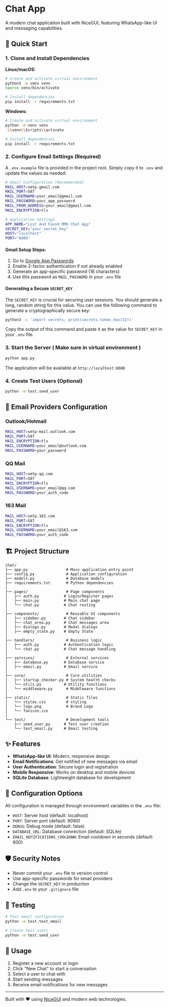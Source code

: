 # Chat App 

A modern chat application built with NiceGUI, featuring WhatsApp-like UI and messaging capabilities.

## 🚀 Quick Start

### 1. Clone and Install Dependencies

**Linux/macOS:**
```bash
# Create and activate virtual environment
python3 -m venv venv
source venv/bin/activate

# Install dependencies
pip install -r requirements.txt
```

**Windows:**
```bash
# Create and activate virtual environment
python -m venv venv
.\\venv\\Scripts\\activate

# Install dependencies
pip install -r requirements.txt
```

### 2. Configure Email Settings (Required)
A `.env.example` file is provided in the project root. Simply copy it to `.env` and update the values as needed:

```bash
# Gmail Configuration (Recommended)
MAIL_HOST=smtp.gmail.com
MAIL_PORT=587
MAIL_USERNAME=your_email@gmail.com
MAIL_PASSWORD=your_app_password
MAIL_FROM_ADDRESS=your_email@gmail.com
MAIL_ENCRYPTION=tls

# Application Settings
APP_NAME="Lost And Found MMU Chat App"
SECRET_KEY="your_secret_key"
HOST="localhost"
PORT="8080"
```

#### Gmail Setup Steps:
1. Go to [Google App Passwords](https://myaccount.google.com/apppasswords)
2. Enable 2-factor authentication if not already enabled
3. Generate an app-specific password (16 characters)
4. Use this password as `MAIL_PASSWORD` in your `.env` file

#### Generating a Secure `SECRET_KEY`
The `SECRET_KEY` is crucial for securing user sessions. You should generate a long, random string for this value. You can use the following command to generate a cryptographically secure key:

```bash
python3 -c 'import secrets; print(secrets.token_hex(32))'
```

Copy the output of this command and paste it as the value for `SECRET_KEY` in your `.env` file.

### 3. Start the Server ( Make sure in virtual environment )
```bash
python app.py
```

The application will be available at `http://localhost:8080`

### 4. Create Test Users (Optional)
```bash
python -m test.seed_user
```

## 📧 Email Providers Configuration

### Outlook/Hotmail
```bash
MAIL_HOST=smtp-mail.outlook.com
MAIL_PORT=587
MAIL_ENCRYPTION=tls
MAIL_USERNAME=your_email@outlook.com
MAIL_PASSWORD=your_password
```

### QQ Mail
```bash
MAIL_HOST=smtp.qq.com
MAIL_PORT=587
MAIL_ENCRYPTION=tls
MAIL_USERNAME=your_email@qq.com
MAIL_PASSWORD=your_auth_code
```

### 163 Mail
```bash
MAIL_HOST=smtp.163.com
MAIL_PORT=587
MAIL_ENCRYPTION=tls
MAIL_USERNAME=your_email@163.com
MAIL_PASSWORD=your_auth_code
```

## 🏗️ Project Structure

```
chat/
├── app.py                 # Main application entry point
├── config.py              # Application configuration
├── models.py              # Database models
├── requirements.txt       # Python dependencies
│
├── pages/                 # Page components
│   ├── auth.py           # Login/Register pages
│   ├── main.py           # Main chat page
│   └── chat.py           # Chat routing
│
├── components/            # Reusable UI components
│   ├── sidebar.py        # Chat sidebar
│   ├── chat_area.py      # Chat messages area
│   ├── dialogs.py        # Modal dialogs
│   ├── empty_state.py    # Empty State
│
├── handlers/              # Business logic
│   ├── auth.py           # Authentication logic
│   └── chat.py           # Chat message handling
│
├── services/              # External services
│   ├── database.py       # Database service
│   ├── email.py          # Email service
│
├── core/                  # Core utilities
│   ├── startup_checker.py # System health checks
│   └── utils.py          # Utility functions
│   └── middleware.py      # Middleware functions
│
├── static/                # Static files
│   └── styles.css         # styling
│   └── logo.png           # Brand Logo
│   └── favicon.ico        
│
└── test/                  # Development tools
    ├── seed_user.py      # Test user creation
    └── test_email.py     # Email testing
```

## ✨ Features

- **WhatsApp-like UI**: Modern, responsive design
- **Email Notifications**: Get notified of new messages via email
- **User Authentication**: Secure login and registration
- **Mobile Responsive**: Works on desktop and mobile devices
- **SQLite Database**: Lightweight database for development

## 🔧 Configuration Options

All configuration is managed through environment variables in the `.env` file:

- `HOST`: Server host (default: localhost)
- `PORT`: Server port (default: 8080)
- `DEBUG`: Debug mode (default: false)
- `DATABASE_URL`: Database connection (default: SQLite)
- `EMAIL_NOTIFICATIONS_COOLDOWN`: Email cooldown in seconds (default: 600)

## 🛡️ Security Notes

- Never commit your `.env` file to version control
- Use app-specific passwords for email providers
- Change the `SECRET_KEY` in production
- Add `.env` to your `.gitignore` file

## 🧪 Testing

```bash
# Test email configuration
python -m test.test_email

# Create test users
python -m test.seed_user
```

## 📱 Usage

1. Register a new account or login
2. Click "New Chat" to start a conversation
3. Select a user to chat with
4. Start sending messages
5. Receive email notifications for new messages

---

Built with ❤️ using [NiceGUI](https://nicegui.io/) and modern web technologies.